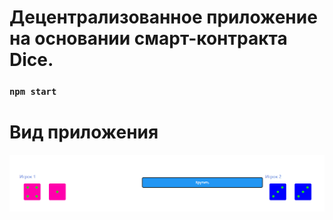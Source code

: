 # Децентрализованное приложение на основании смарт-контракта Dice.

### `npm start`

#  Вид приложения

 <img alt="Скриншот приложения" src="./media/screenshot.png"/>